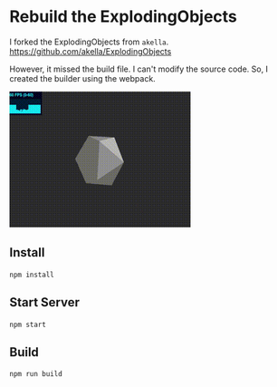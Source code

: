 # Rebuild the ExplodingObjects
I forked the ExplodingObjects from `akella`.
https://github.com/akella/ExplodingObjects

However, it missed the build file. I can't modify the source code. So, I created the builder using the webpack.

![](demo.gif)

## Install
    npm install

## Start Server
    npm start

## Build
    npm run build

